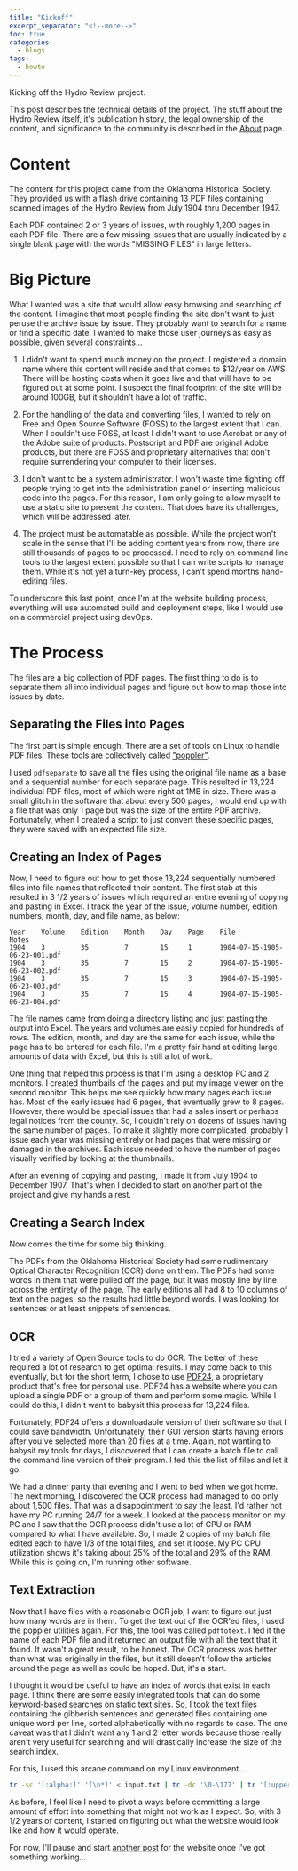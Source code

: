 ```yaml
---
title: "Kickoff"
excerpt_separator: "<!--more-->"
toc: true
categories:
  - blogs
tags: 
  - howto
---
```


Kicking off the Hydro Review project.

<!--more-->

This post describes the technical details of the project. The stuff about the Hydro Review itself, it's publication history, the legal ownership of the content, and significance to the community is described in the [About](/about) page.

# Content

The content for this project came from the Oklahoma Historical Society. They provided us with a flash drive containing 13 PDF files containing scanned images of the Hydro Review from July 1904 thru December 1947.

Each PDF contained 2 or 3 years of issues, with roughly 1,200 pages in each PDF file. There are a few missing issues that are usually indicated by a single blank page with the words "MISSING FILES" in large letters.

# Big Picture

What I wanted was a site that would allow easy browsing and searching of the content. I imagine that most people finding the site don't want to just peruse the archive issue by issue. They probably want to search for a name or find a specific date. I wanted to make those user journeys as easy as possible, given several constraints...

1) I didn't want to spend much money on the project. I registered a domain name where this content will reside and that comes to $12/year on AWS. There will be hosting costs when it goes live and that will have to be figured out at some point. I suspect the final footprint of the site will be around 100GB, but it shouldn't have a lot of traffic.

2) For the handling of the data and converting files, I wanted to rely on Free and Open Source Software (FOSS) to the largest extent that I can. When I couldn't use FOSS, at least I didn't want to use Acrobat or any of the Adobe suite of products. Postscript and PDF are original Adobe products, but there are FOSS and proprietary alternatives that don't require surrendering your computer to their licenses.

3) I don't want to be a system administrator. I won't waste time fighting off people trying to get into the administration panel or inserting malicious code into the pages. For this reason, I am only going to allow myself to use a static site to present the content. That does have its challenges, which will be addressed later.

4) The project must be automatable as possible. While the project won't scale in the sense that I'll be adding content years from now, there are still thousands of pages to be processed. I need to rely on command line tools to the largest extent possible so that I can write scripts to manage them. While it's not yet a turn-key process, I can't spend months hand-editing files.

To underscore this last point, once I'm at the website building process, everything will use automated build and deployment steps, like I would use on a commercial project using devOps.

# The Process

The files are a big collection of PDF pages. The first thing to do is to separate them all into individual pages and figure out how to map those into issues by date. 

## Separating the Files into Pages

The first part is simple enough. There are a set of tools on Linux to handle PDF files. These tools are collectively called ["poppler"](https://poppler.freedesktop.org/).

I used `pdfseparate` to save all the files using the original file name as a base and a sequential number for each separate page. This resulted in 13,224 individual PDF files, most of which were right at 1MB in size. There was a small glitch in the software that about every 500 pages, I would end up with a file that was only 1 page but was the size of the entire PDF archive. Fortunately, when I created a script to just convert these specific pages, they were saved with an expected file size.

## Creating an Index of Pages

Now, I need to figure out how to get those 13,224 sequentially numbered files into file names that reflected their content. The first stab at this resulted in 3 1/2 years of issues which required an entire evening of copying and pasting in Excel. I track the year of the issue, volume number, edition numbers, month, day, and file name, as below:

```
Year    Volume    Edition    Month    Day    Page    File                            Notes
1904    3         35         7        15     1       1904-07-15-1905-06-23-001.pdf    
1904    3         35         7        15     2       1904-07-15-1905-06-23-002.pdf    
1904    3         35         7        15     3       1904-07-15-1905-06-23-003.pdf    
1904    3         35         7        15     4       1904-07-15-1905-06-23-004.pdf    
```

The file names came from doing a directory listing and just pasting the output into Excel. The years and volumes are easily copied for hundreds of rows. The edition, month, and day are the same for each issue, while the page has to be entered for each file. I'm a pretty fair hand at editing large amounts of data with Excel, but this is still a lot of work.

One thing that helped this process is that I'm using a desktop PC and 2 monitors. I created thumbails of the pages and put my image viewer on the second monitor. This helps me see quickly how many pages each issue has. Most of the early issues had 6 pages, that eventually grew to 8 pages. However, there would be special issues that had a sales insert or perhaps legal notices from the county. So, I couldn't rely on dozens of issues having the same number of pages. To make it slightly more complicated, probably 1 issue each year was missing entirely or had pages that were missing or damaged in the archives. Each issue needed to have the number of pages visually verified by looking at the thumbnails.

After an evening of copying and pasting, I made it from July 1904 to December 1907. That's when I decided to start on another part of the project and give my hands a rest.

## Creating a Search Index

Now comes the time for some big thinking.

The PDFs from the Oklahoma Historical Society had some rudimentary Optical Character Recognition (OCR) done on them. The PDFs had some words in them that were pulled off the page, but it was mostly line by line across the entirety of the page. The early editions all had 8 to 10 columns of text on the pages, so the results had little beyond words. I was looking for sentences or at least snippets of sentences.

## OCR

I tried a variety of Open Source tools to do OCR. The better of these required a lot of research to get optimal results. I may come back to this eventually, but for the short term, I chose to use [PDF24](https://tools.pdf24.org/en/), a proprietary product that's free for personal use. PDF24 has a website where you can upload a single PDF or a group of them and perform some magic. While I could do this, I didn't want to babysit this process for 13,224 files.

Fortunately, PDF24 offers a downloadable version of their software so that I could save bandwidth. Unfortunately, their GUI version starts having errors after you've selected more than 20 files at a time. Again, not wanting to babysit my tools for days, I discovered that I can create a batch file to call the command line version of their program. I fed this the list of files and let it go.

We had a dinner party that evening and I went to bed when we got home. The next morning, I discovered the OCR process had managed to do only about 1,500 files. That was a disappointment to say the least. I'd rather not have my PC running 24/7 for a week. I looked at the process monitor on my PC and I saw that the OCR process didn't use a lot of CPU or RAM compared to what I have available. So, I made 2 copies of my batch file, edited each to have 1/3 of the total files, and set it loose. My PC CPU utilization shows it's taking about 25% of the total and 29% of the RAM. While this is going on, I'm running other software. 

## Text Extraction

Now that I have files with a reasonable OCR job, I want to figure out just how many words are in them. To get the text out of the OCR'ed files, I used the poppler utilities again. For this, the tool was called `pdftotext`. I fed it the name of each PDF file and it returned an output file with all the text that it found. It wasn't a great result, to be honest. The OCR process was better than what was originally in the files, but it still doesn't follow the articles around the page as well as could be hoped. But, it's a start.

I thought it would be useful to have an index of words that exist in each page. I think there are some easily integrated tools that can do some keyword-based searches on static text sites. So, I took the text files containing the gibberish sentences and generated files containing one unique word per line, sorted alphabetically with no regards to case. The one caveat was that I didn't want any 1 and 2 letter words because those really aren't very useful for searching and will drastically increase the size of the search index.

For this, I used this arcane command on my Linux environment...

``` bash
tr -sc '[:alpha:]' '[\n*]' < input.txt | tr -dc '\0-\177' | tr '[:upper:]' '[:lower:]' | sort -uf | awk 'length < 3 { next } { print }' > text-uniq/output.txt
```

As before, I feel like I need to pivot a ways before committing a large amount of effort into something that might not work as I expect. So, with 3 1/2 years of content, I started on figuring out what the website would look like and how it would operate.

For now, I'll pause and start [another post](/blogs/2025-08-25-website-ideas) for the website once I've got something working...
